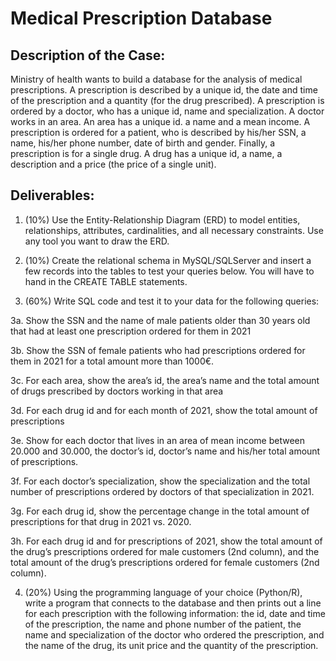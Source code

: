 # Medical Prescription Database

## Description of the Case:

Ministry of health wants to build a database for the analysis of medical prescriptions. A prescription is described by a unique id, the date and time of the prescription and a quantity (for the drug prescribed). A prescription is ordered by a doctor, who has a unique id, name and specialization. A doctor works in an area. An area has a unique id. a name and a mean income. A prescription is ordered for a patient, who is described by his/her SSN, a name, his/her phone number, date of birth and gender. Finally, a prescription is for a single drug. A drug has a unique id, a name, a description and a price (the price of a single unit).

## Deliverables:

1. (10%) Use the Entity-Relationship Diagram (ERD) to model entities, relationships, attributes, cardinalities, and all necessary constraints. Use any tool you want to draw the ERD.

2. (10%) Create the relational schema in MySQL/SQLServer and insert a few records into the tables to test your queries below. You will have to hand in the CREATE TABLE statements.

3. (60%) Write SQL code and test it to your data for the following queries:

  3a. Show the SSN and the name of male patients older than 30 years old that had at least one prescription ordered for them in 2021
  
  3b. Show the SSN of female patients who had prescriptions ordered for them in 2021 for a total amount more than 1000€.
  
  3c. For each area, show the area’s id, the area’s name and the total amount of drugs prescribed by doctors working in that area

  3d. For each drug id and for each month of 2021, show the total amount of prescriptions

  3e. Show for each doctor that lives in an area of mean income between 20.000 and 30.000, the doctor’s id, doctor’s name and his/her total amount of prescriptions.

  3f. For each doctor’s specialization, show the specialization and the total number of prescriptions ordered by doctors of that specialization in 2021.

  3g. For each drug id, show the percentage change in the total amount of prescriptions for that drug in 2021 vs. 2020.

  3h. For each drug id and for prescriptions of 2021, show the total amount of the drug’s prescriptions ordered for male customers (2nd column), and the total amount of the drug’s prescriptions ordered for female customers (2nd column).

4. (20%) Using the programming language of your choice (Python/R), write a program that connects to the database and then prints out a line for each prescription with the following information: the id, date and time of the prescription, the name and phone number of the patient, the name and specialization of the doctor who ordered the prescription, and the name of the drug, its unit price and the quantity of the prescription.
